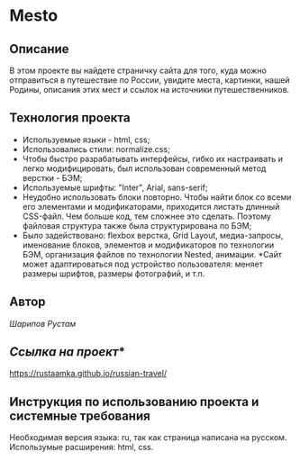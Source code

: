 # Mesto

## **Описание**
В этом проекте вы найдете страничку сайта для того, куда можно отправиться в путешествие по России, увидите места, картинки, нашей Родины, описания этих мест и ссылок на источники путешественников.

## **Технология проекта**

* Используемые языки - html, css;
* Использовались стили: normalize.css;
* Чтобы быстро разрабатывать интерфейсы, гибко их настраивать и легко модифицировать, был использован современный метод верстки - БЭМ;
* Используемые шрифты: "Inter", Arial, sans-serif;
* Неудобно использовать блоки повторно. Чтобы найти блок со всеми его элементами и модификаторами, приходится листать длинный CSS-файл. Чем больше код, тем сложнее это сделать. Поэтому файловая структура также была структурирована по БЭМ;
* Было задействовано: flexbox верстка, Grid Layout, медиа-запросы, именование блоков, элементов и модификаторов по технологии БЭМ, организация файлов по технологии Nested, анимации.
*Сайт может адаптироваться под устройство пользователя: меняет размеры шрифтов, размеры фотографий, и т.п.

## **Автор**
*Шарипов Рустам*

## *Ссылка на проект**
https://rustaamka.github.io/russian-travel/

## **Инструкция по использованию проекта и системные требования**

Необходимая версия языка: ru, так как страница написана на русском. Использумые расширения: html, css.
